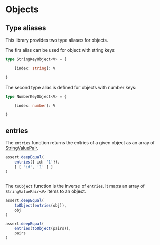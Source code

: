 # Objects

## Type aliases

This library provides two type aliases for objects.

The firs alias can be used for object with string keys:

```typescript
type StringKeyObject<V> = {

    [index: string]: V

}
```

The second type alias is defined for objects with number keys: 

```typescript
type NumberKeyObject<V> = {

    [index: number]: V

}
```

## entries

The `entries` function returns the entries of a given object as an array of [StringValuePair<V>](pairs.md).
 
```typescript
assert.deepEqual(
    entries({ id: '1'}),
    [ [ 'id', '1' ] ]
)
```

##

The `toObject` function is the inverse of `entries`. It maps an array of `StringValuePair<V>` items to an object.

```typescript
assert.deepEqual(
    toObject(entries(obj)),
    obj
)

assert.deepEqual(
    entries(toObject(pairs)),
    pairs
)
```